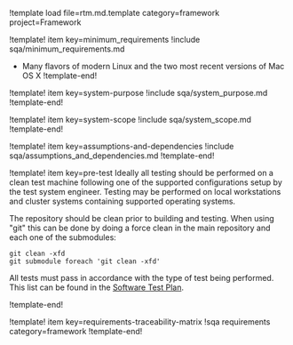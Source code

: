 !template load file=rtm.md.template category=framework project=Framework

!template! item key=minimum_requirements
!include sqa/minimum_requirements.md
- Many flavors of modern Linux and the two most recent versions of Mac OS X
!template-end!

!template! item key=system-purpose
!include sqa/system_purpose.md
!template-end!

!template! item key=system-scope
!include sqa/system_scope.md
!template-end!

!template! item key=assumptions-and-dependencies
!include sqa/assumptions_and_dependencies.md
!template-end!

!template! item key=pre-test
Ideally all testing should be performed on a clean test machine following
one of the supported configurations setup by the test system engineer. Testing
may be performed on local workstations and cluster systems containing supported
operating systems.

The repository should be clean prior to building and testing. When using "git"
this can be done by doing a force clean in the main repository and each one
of the submodules:

```
git clean -xfd
git submodule foreach 'git clean -xfd'
```

All tests must pass in accordance with the type of test being performed. This list
can be found in the [Software Test Plan](sqa/framework_stp.md).

!template-end!

!template! item key=requirements-traceability-matrix
!sqa requirements category=framework
!template-end!
